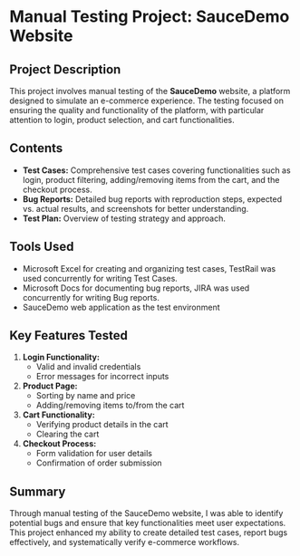 # Manual Testing Project: SauceDemo Website

## Project Description
This project involves manual testing of the **SauceDemo** website, a platform designed to simulate an e-commerce experience. The testing focused on ensuring the quality and functionality of the platform, with particular attention to login, product selection, and cart functionalities.

## Contents
- **Test Cases:** Comprehensive test cases covering functionalities such as login, product filtering, adding/removing items from the cart, and the checkout process.
- **Bug Reports:** Detailed bug reports with reproduction steps, expected vs. actual results, and screenshots for better understanding.
- **Test Plan:** Overview of testing strategy and approach.

## Tools Used
- Microsoft Excel for creating and organizing test cases, TestRail was used concurrently for writing Test Cases.
- Microsoft Docs for documenting bug reports, JIRA was used concurrently for writing Bug reports.
- SauceDemo web application as the test environment

## Key Features Tested
1. **Login Functionality:**
   - Valid and invalid credentials
   - Error messages for incorrect inputs
2. **Product Page:**
   - Sorting by name and price
   - Adding/removing items to/from the cart
3. **Cart Functionality:**
   - Verifying product details in the cart
   - Clearing the cart
4. **Checkout Process:**
   - Form validation for user details
   - Confirmation of order submission

## Summary
Through manual testing of the SauceDemo website, I was able to identify potential bugs and ensure that key functionalities meet user expectations. This project enhanced my ability to create detailed test cases, report bugs effectively, and systematically verify e-commerce workflows.

